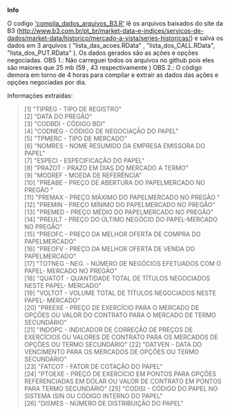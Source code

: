 **Info**
 
  O codigo ['compila_dados_arquivos_B3.R'](compila_dados_arquivos_B3.R) lê os arquivos baixados do site da B3 (http://www.b3.com.br/pt_br/market-data-e-indices/servicos-de-dados/market-data/historico/mercado-a-vista/series-historicas/)
e salva os dados em 3 arquivos ( "lista_das_acoes.RData" , "lista_dos_CALL.RData", "lista_dos_PUT.RData" ). Os dados gerados são as ações e opções negociadas.
OBS 1.: Não carreguei todos os arquivos no github pois eles são maiores que 25 mb (59 , 43 respectivamente ) 
OBS 2.: O código demora em torno de 4 horas para compilar e extrair as dados das ações e opções negociadas por dia.

Informações extraidas:
>[1] "TIPREG - TIPO DE REGISTRO"                                                                                                    
 [2] "DATA DO PREGÃO"                                                                                                               
 [3] "CODBDI - CÓDIGO BDI"                                                                                                          
 [4] "CODNEG - CÓDIGO DE NEGOCIAÇÃO DO PAPEL"                                                                                       
 [5] "TPMERC - TIPO DE MERCADO"                                                                                                     
 [6] "NOMRES - NOME RESUMIDO DA EMPRESA EMISSORA DO PAPEL"                                                                          
 [7] "ESPECI - ESPECIFICAÇÃO DO PAPEL"                                                                                              
 [8] "PRAZOT - PRAZO EM DIAS DO MERCADO A TERMO"                                                                                    
 [9] "MODREF - MOEDA DE REFERÊNCIA"                                                                                                 
[10] "PREABE - PREÇO DE ABERTURA DO PAPELMERCADO NO PREGÃO "                                                                        
[11] "PREMAX - PREÇO MÁXIMO DO PAPELMERCADO NO PREGÃO "                                                                             
[12] "PREMIN - PREÇO MÍNIMO DO PAPELMERCADO NO PREGÃO"                                                                              
[13] "PREMED - PREÇO MÉDIO DO PAPELMERCADO NO PREGÃO"                                                                               
[14] "PREULT - PREÇO DO ÚLTIMO NEGÓCIO DO PAPEL-MERCADO NO PREGÃO"                                                                  
[15] "PREOFC - PREÇO DA MELHOR OFERTA DE COMPRA DO PAPELMERCADO"                                                                    
[16] "PREOFV - PREÇO DA MELHOR OFERTA DE VENDA DO PAPELMERCADO"                                                                     
[17] "TOTNEG - NEG. - NÚMERO DE NEGÓCIOS EFETUADOS COM O PAPEL- MERCADO NO PREGÃO"                                                  
[18] "QUATOT - QUANTIDADE TOTAL DE TÍTULOS NEGOCIADOS NESTE PAPEL- MERCADO"                                                         
[19] "VOLTOT - VOLUME TOTAL DE TÍTULOS NEGOCIADOS NESTE PAPEL- MERCADO"                                                             
[20] "PREEXE - PREÇO DE EXERCÍCIO PARA O MERCADO DE OPÇÕES OU VALOR DO CONTRATO PARA O MERCADO DE TERMO SECUNDÁRIO"                 
[21] "INDOPC - INDICADOR DE CORREÇÃO DE PREÇOS DE EXERCÍCIOS OU VALORES DE CONTRATO PARA OS MERCADOS DE OPÇÕES OU TERMO SECUNDÁRIO" 
[22] "DATVEN - DATA DO VENCIMENTO PARA OS MERCADOS DE OPÇÕES OU TERMO SECUNDÁRIO"                                                   
[23] "FATCOT - FATOR DE COTAÇÃO DO PAPEL"                                                                                           
[24] "PTOEXE - PREÇO DE EXERCÍCIO EM PONTOS PARA OPÇÕES REFERENCIADAS EM DÓLAR OU VALOR DE CONTRATO EM PONTOS PARA TERMO SECUNDÁRIO"
[25] "CODISI - CÓDIGO DO PAPEL NO SISTEMA ISIN OU CÓDIGO INTERNO DO PAPEL"                                                          
[26] "DISMES - NÚMERO DE DISTRIBUIÇÃO DO PAPEL"
